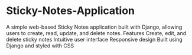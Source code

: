 # Sticky-Notes-Application
A simple web-based Sticky Notes application built with Django, allowing users to create, read, update, and delete notes.  Features Create, edit, and delete sticky notes Intuitive user interface Responsive design Built using Django and styled with CSS
